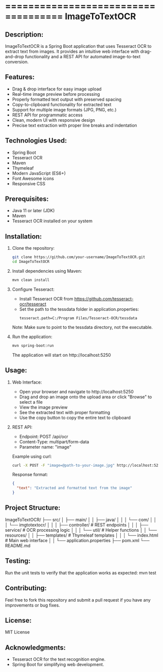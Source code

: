 ====================================
           ImageToTextOCR
====================================

Description:
-------------
ImageToTextOCR is a Spring Boot application that uses Tesseract OCR to extract text from images. 
It provides an intuitive web interface with drag-and-drop functionality and a REST API for automated image-to-text conversion.

Features:
-------------
- Drag & drop interface for easy image upload
- Real-time image preview before processing
- Properly formatted text output with preserved spacing
- Copy-to-clipboard functionality for extracted text
- Support for multiple image formats (JPG, PNG, etc.)
- REST API for programmatic access
- Clean, modern UI with responsive design
- Precise text extraction with proper line breaks and indentation

Technologies Used:
-------------------
- Spring Boot
- Tesseract OCR
- Maven
- Thymeleaf
- Modern JavaScript (ES6+)
- Font Awesome icons
- Responsive CSS

Prerequisites:
--------------
- Java 11 or later (JDK)
- Maven
- Tesseract OCR installed on your system

Installation:
-------------
1. Clone the repository:
   ```bash
   git clone https://github.com/your-username/ImageToTextOCR.git
   cd ImageToTextOCR
   ```

2. Install dependencies using Maven:
   ```bash
   mvn clean install
   ```

3. Configure Tesseract:
   - Install Tesseract OCR from https://github.com/tesseract-ocr/tesseract
   - Set the path to the tessdata folder in application.properties:
     ```properties
     tesseract.path=C:/Program Files/Tesseract-OCR/tessdata
     ```
   Note: Make sure to point to the tessdata directory, not the executable.

4. Run the application:
   ```bash
   mvn spring-boot:run
   ```
   The application will start on http://localhost:5250

Usage:
------
1. Web Interface:
   - Open your browser and navigate to http://localhost:5250
   - Drag and drop an image onto the upload area or click "Browse" to select a file
   - View the image preview
   - See the extracted text with proper formatting
   - Use the copy button to copy the entire text to clipboard

2. REST API:
   - Endpoint: POST /api/ocr
   - Content-Type: multipart/form-data
   - Parameter name: "image"
   
   Example using curl:
   ```bash
   curl -X POST -F "image=@path-to-your-image.jpg" http://localhost:5250/api/ocr
   ```

   Response format:
   ```json
   {
     "text": "Extracted and formatted text from the image"
   }
   ```

Project Structure:
-----------------
ImageToTextOCR/
├── src/
│   ├── main/
│   │   ├── java/
│   │   │   └── com/
│   │   │       └── imgtotextocr/
│   │   │           ├── controller/  # REST endpoints
│   │   │           ├── service/     # OCR processing logic
│   │   │           └── util/        # Helper functions
│   │   └── resources/
│   │       ├── templates/           # Thymeleaf templates
│   │       │   └── index.html      # Main web interface
│   │       └── application.properties
├── pom.xml
└── README.md

Testing:
--------
Run the unit tests to verify that the application works as expected:
   mvn test

Contributing:
-------------
Feel free to fork this repository and submit a pull request if you have any improvements or bug fixes.

License:
--------
MIT License

Acknowledgments:
----------------
- Tesseract OCR for the text recognition engine.
- Spring Boot for simplifying web development.

